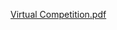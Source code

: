 [Virtual Competition.pdf](https://github.com/user-attachments/files/17982137/Virtual.Competition.pdf)
